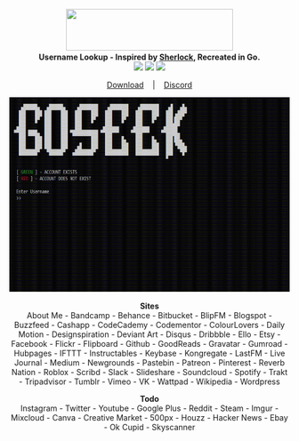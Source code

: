 <p align=center>

  <img src="https://raw.githubusercontent.com/audioo/goseek/main/images/banner3.png" width = "300" height="75"/>

  <br>
  <span><strong>Username Lookup - Inspired by <a href="https://github.com/sherlock-project/sherlock">Sherlock</a>, Recreated in Go.</strong></span>
  <br>
  <a target="_blank" href="https://golang.org/doc/go1.15" title="Go version: 1.15"><img src="https://img.shields.io/badge/Go version-1.15-blue.svg"></a>
  <a target="_blank" href="LICENSE" title="License: MIT"><img src="https://img.shields.io/badge/License-MIT-blue.svg"></a>
  <a target="_blank" href="VERSION" title="Version: 1.0"><img src="https://img.shields.io/badge/Version-1.0-blue.svg"></a>
</p>

<p align="center">
  <a href="https://github.com/audioo/goseek/releases/latest">Download</a>
  &nbsp;&nbsp;&nbsp;|&nbsp;&nbsp;&nbsp;
  <a href="https://discord.gg/jnENWWp">Discord</a>
</p>

<p align="center">
<a href="">
<img src="./images/demoFast.gif" width="600" height="350"/>
</a>
</p>


<p align="center">
  <a><strong>Sites</strong></a>
  <br>
 About Me
 - Bandcamp
 - Behance
 - Bitbucket
 - BlipFM
 - Blogspot
 - Buzzfeed
 - Cashapp
 - CodeCademy
 - Codementor
 - ColourLovers
 - Daily Motion
 - Designspiration
 - Deviant Art
 - Disqus
 - Dribbble
 - Ello
 - Etsy
 - Facebook
 - Flickr
 - Flipboard
 - Github
 - GoodReads
 - Gravatar
 - Gumroad
 - Hubpages
 - IFTTT
 - Instructables
 - Keybase
 - Kongregate
 - LastFM
 - Live Journal
 - Medium
 - Newgrounds
 - Pastebin
 - Patreon
 - Pinterest
 - Reverb Nation
 - Roblox
 - Scribd
 - Slack
 - Slideshare
 - Soundcloud
 - Spotify
 - Trakt
 - Tripadvisor
 - Tumblr
 - Vimeo
 - VK
 - Wattpad
 - Wikipedia
 - Wordpress
</p>


<p align="center">
  <a><strong>Todo</strong></a>
 <br>
 Instagram
 - Twitter
 - Youtube
 - Google Plus
 - Reddit
 - Steam
 - Imgur
 - Mixcloud
 - Canva
 - Creative Market
 - 500px
 - Houzz
 - Hacker News
 - Ebay
 - Ok Cupid
 - Skyscanner
</p>
